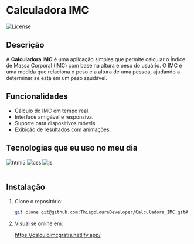 # Calculadora IMC

![License](https://img.shields.io/badge/license-MIT-blue.svg)

           
          

## Descrição

A **Calculadora IMC** é uma aplicação simples que permite calcular o Índice de Massa Corporal (IMC) com base na altura e peso do usuário. O IMC é uma medida que relaciona o peso e a altura de uma pessoa, ajudando a determinar se está em um peso saudável.

## Funcionalidades

- Cálculo do IMC em tempo real.
- Interface amigável e responsiva.
- Suporte para dispositivos móveis.
- Exibição de resultados com animações.

## Tecnologias que eu uso no meu dia

<div style="display: inline_block">
  <img align="center" alt="html5" src="https://img.shields.io/badge/HTML5-E34F26?style=for-the-badge&logo=html5&logoColor=white" />
  <img align="center" alt="css" src="https://img.shields.io/badge/CSS3-1572B6?style=for-the-badge&logo=css3&logoColor=white" />
  <img align="center" alt="js" src="https://img.shields.io/badge/JavaScript-F7DF1E?style=for-the-badge&logo=javascript&logoColor=black" />
  
</div><br/>

## Instalação

1. Clone o repositório:

   ```bash
   git clone git@github.com:ThiagoLoureDeveloper/Calculadora_IMC.git# Calculadora_IMC
2. Visualise online em:

      https://calculoimcgratis.netlify.app/
   
